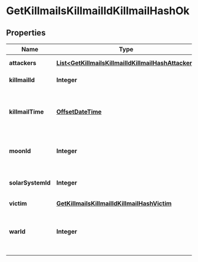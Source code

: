 
# GetKillmailsKillmailIdKillmailHashOk

## Properties
Name | Type | Description | Notes
------------ | ------------- | ------------- | -------------
**attackers** | [**List&lt;GetKillmailsKillmailIdKillmailHashAttacker&gt;**](GetKillmailsKillmailIdKillmailHashAttacker.md) | attackers array | 
**killmailId** | **Integer** | ID of the killmail | 
**killmailTime** | [**OffsetDateTime**](OffsetDateTime.md) | Time that the victim was killed and the killmail generated  | 
**moonId** | **Integer** | Moon if the kill took place at one |  [optional]
**solarSystemId** | **Integer** | Solar system that the kill took place in  | 
**victim** | [**GetKillmailsKillmailIdKillmailHashVictim**](GetKillmailsKillmailIdKillmailHashVictim.md) |  | 
**warId** | **Integer** | War if the killmail is generated in relation to an official war  |  [optional]



